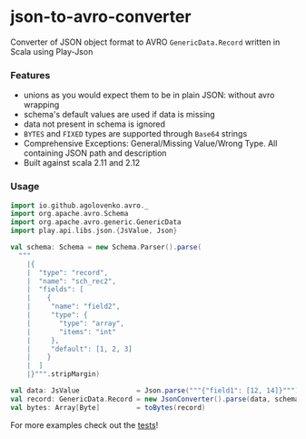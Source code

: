# json-to-avro-converter

Converter of JSON object format to AVRO `GenericData.Record` written in Scala using Play-Json

### Features

* unions as you would expect them to be in plain JSON: without avro wrapping
* schema's default values are used if data is missing
* data not present in schema is ignored
* `BYTES` and `FIXED` types are supported through `Base64` strings
* Comprehensive Exceptions: General/Missing Value/Wrong Type. All containing JSON path and description
* Built against scala 2.11 and 2.12

### Usage

```scala
import io.github.agolovenko.avro._
import org.apache.avro.Schema
import org.apache.avro.generic.GenericData
import play.api.libs.json.{JsValue, Json}

val schema: Schema = new Schema.Parser().parse(
  """
    |{
    |  "type": "record",
    |  "name": "sch_rec2",
    |  "fields": [
    |    {
    |     "name": "field2", 
    |     "type": {
    |       "type": "array",
    |       "items": "int"
    |     },
    |     "default": [1, 2, 3]
    |    }
    |  ]
    |}""".stripMargin)

val data: JsValue              = Json.parse("""{"field1": [12, 14]}""")
val record: GenericData.Record = new JsonConverter().parse(data, schema)
val bytes: Array[Byte]         = toBytes(record)
```

For more examples check out the [tests](src/test/scala/org/echo/avro)!
